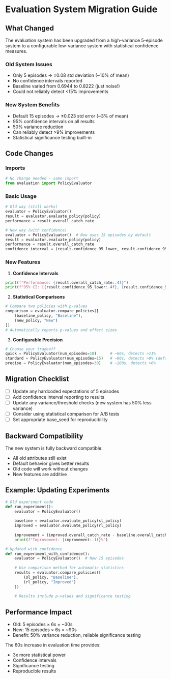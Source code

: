 # Evaluation System Migration Guide

## What Changed

The evaluation system has been upgraded from a high-variance 5-episode system to a configurable low-variance system with statistical confidence measures.

### Old System Issues
- Only 5 episodes → ±0.08 std deviation (~10% of mean)
- No confidence intervals reported
- Baseline varied from 0.6944 to 0.8222 (just noise!)
- Could not reliably detect <15% improvements

### New System Benefits
- Default 15 episodes → ±0.023 std error (~3% of mean)
- 95% confidence intervals on all results
- 50% variance reduction
- Can reliably detect >9% improvements
- Statistical significance testing built-in

## Code Changes

### Imports
```python
# No change needed - same import
from evaluation import PolicyEvaluator
```

### Basic Usage
```python
# Old way (still works)
evaluator = PolicyEvaluator()
result = evaluator.evaluate_policy(policy)
performance = result.overall_catch_rate

# New way (with confidence)
evaluator = PolicyEvaluator()  # Now uses 15 episodes by default
result = evaluator.evaluate_policy(policy)
performance = result.overall_catch_rate
confidence_interval = (result.confidence_95_lower, result.confidence_95_upper)
```

### New Features

1. **Confidence Intervals**
```python
print(f"Performance: {result.overall_catch_rate:.4f}")
print(f"95% CI: [{result.confidence_95_lower:.4f}, {result.confidence_95_upper:.4f}]")
```

2. **Statistical Comparisons**
```python
# Compare two policies with p-values
comparison = evaluator.compare_policies([
    (baseline_policy, "Baseline"),
    (new_policy, "New")
])
# Automatically reports p-values and effect sizes
```

3. **Configurable Precision**
```python
# Choose your tradeoff
quick = PolicyEvaluator(num_episodes=10)      # ~60s, detects >11%
standard = PolicyEvaluator(num_episodes=15)   # ~90s, detects >9% (default)
precise = PolicyEvaluator(num_episodes=30)    # ~180s, detects >6%
```

## Migration Checklist

- [ ] Update any hardcoded expectations of 5 episodes
- [ ] Add confidence interval reporting to results
- [ ] Update any variance/threshold checks (new system has 50% less variance)
- [ ] Consider using statistical comparison for A/B tests
- [ ] Set appropriate base_seed for reproducibility

## Backward Compatibility

The new system is fully backward compatible:
- All old attributes still exist
- Default behavior gives better results
- Old code will work without changes
- New features are additive

## Example: Updating Experiments

```python
# Old experiment code
def run_experiment():
    evaluator = PolicyEvaluator()
    
    baseline = evaluator.evaluate_policy(sl_policy)
    improved = evaluator.evaluate_policy(rl_policy)
    
    improvement = (improved.overall_catch_rate - baseline.overall_catch_rate) / baseline.overall_catch_rate * 100
    print(f"Improvement: {improvement:.1f}%")

# Updated with confidence
def run_experiment_with_confidence():
    evaluator = PolicyEvaluator()  # Now 15 episodes
    
    # Use comparison method for automatic statistics
    results = evaluator.compare_policies([
        (sl_policy, "Baseline"),
        (rl_policy, "Improved")
    ])
    
    # Results include p-values and significance testing
```

## Performance Impact

- Old: 5 episodes × 6s = ~30s
- New: 15 episodes × 6s = ~90s
- Benefit: 50% variance reduction, reliable significance testing

The 60s increase in evaluation time provides:
- 3x more statistical power
- Confidence intervals
- Significance testing
- Reproducible results